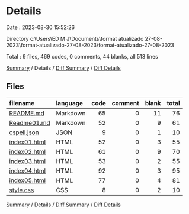 # Details

Date : 2023-08-30 15:52:26

Directory c:\\Users\\ED M J\\Documents\\format atualizado 27-08-2023\\format-atualizado-27-08-2023\\format-atualizado-27-08-2023

Total : 9 files,  469 codes, 0 comments, 44 blanks, all 513 lines

[Summary](results.md) / Details / [Diff Summary](diff.md) / [Diff Details](diff-details.md)

## Files
| filename | language | code | comment | blank | total |
| :--- | :--- | ---: | ---: | ---: | ---: |
| [README.md](/README.md) | Markdown | 65 | 0 | 11 | 76 |
| [Readme01.md](/Readme01.md) | Markdown | 52 | 0 | 9 | 61 |
| [cspell.json](/cspell.json) | JSON | 9 | 0 | 1 | 10 |
| [index01.html](/index01.html) | HTML | 52 | 0 | 3 | 55 |
| [index02.html](/index02.html) | HTML | 61 | 0 | 9 | 70 |
| [index03.html](/index03.html) | HTML | 53 | 0 | 2 | 55 |
| [index04.html](/index04.html) | HTML | 92 | 0 | 3 | 95 |
| [index05.html](/index05.html) | HTML | 77 | 0 | 4 | 81 |
| [style.css](/style.css) | CSS | 8 | 0 | 2 | 10 |

[Summary](results.md) / Details / [Diff Summary](diff.md) / [Diff Details](diff-details.md)
